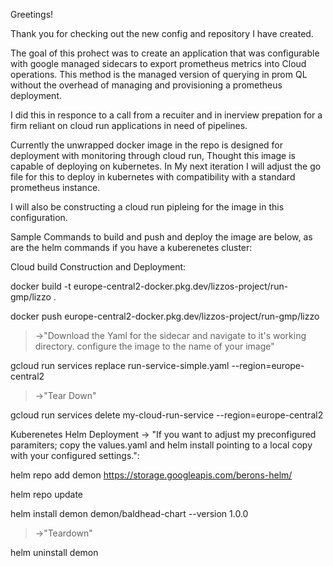 Greetings!

Thank you for checking out the new config and repository I have created. 

The goal of this prohect was to create an application that was configurable with google managed sidecars to export prometheus metrics into Cloud operations.
This method is the managed version of querying in prom QL without the overhead of managing and provisioning a prometheus deployment.

I did this in responce to a call from a recuiter and in inerview prepation for a firm reliant on cloud run applications in need of pipelines. 

Currently the unwrapped docker image in the repo is designed for deployment with monitoring through cloud run, Thought this image is capable of deploying on kubernetes.
In My next iteration I will adjust the go file for this to deploy in kubernetes with compatibility with a standard prometheus instance. 

I will also be constructing a cloud run pipleing for the image in this configuration.



Sample Commands to build and push and deploy the image are below, as are the helm commands if you have a kuberenetes cluster:

Cloud build Construction and Deployment:


>
docker build -t europe-central2-docker.pkg.dev/lizzos-project/run-gmp/lizzo .
>
docker push europe-central2-docker.pkg.dev/lizzos-project/run-gmp/lizzo
>
>->"Download the Yaml for the sidecar and navigate to it's working directory. configure the image to the name of your image"
>
gcloud run services replace run-service-simple.yaml --region=europe-central2
>->"Tear Down"
>
gcloud run services delete my-cloud-run-service --region=europe-central2
>>>



Kuberenetes Helm Deployment -> "If you want to adjust my preconfigured paramiters; copy the values.yaml and helm install pointing to a local copy with your configured settings.":


>
helm repo add demon https://storage.googleapis.com/berons-helm/
>
helm repo update
>
helm install demon demon/baldhead-chart --version 1.0.0
>->"Teardown"
>
helm uninstall demon
>>>

